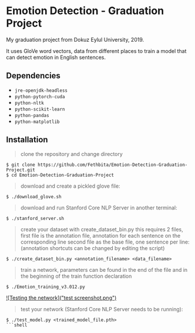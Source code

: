 # Emotion Detection - Graduation Project
My graduation project from Dokuz Eylul University, 2019.

It uses GloVe word vectors, data from different places to train a model that can detect emotion in English sentences.

## Dependencies
* `jre-openjdk-headless`
* `python-pytorch-cuda`
* `python-nltk`
* `python-scikit-learn`
* `python-pandas`
* `python-matplotlib`

## Installation

> clone the repository and change directory
```shell
$ git clone https://github.com/Fethbita/Emotion-Detection-Graduation-Project.git
$ cd Emotion-Detection-Graduation-Project
```

> download and create a pickled glove file:
```shell
$ ./download_glove.sh
```

> download and run Stanford Core NLP Server in another terminal:
```shell
$ ./stanford_server.sh
```

> create your dataset with create_dataset_bin.py
> this requires 2 files, first file is the annotation file, annotation for each sentence on the corresponding line
> second file as the base file, one sentence per line:
> (annotation shortcuts can be changed by editing the script)
```shell
$ ./create_dataset_bin.py <annotation_filename> <data_filename>
```

> train a network, parameters can be found in the end of the file and in the beginning of the train function declaration
```shell
$ ./Emotion_training_v3.012.py
```

[![Testing the network]("test screenshot.png")]()

> test your network (Stanford Core NLP Server needs to be running):
```shell
$ ./test_model.py <trained_model_file.pth>
```shell
